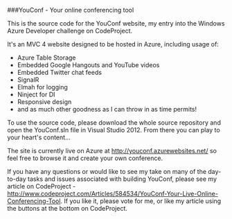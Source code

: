 ###YouConf - Your online conferencing tool

This is the source code for the YouConf website, my entry into the Windows Azure Developer challenge on CodeProject.

It's an MVC 4 website designed to be hosted in Azure, including usage of:
* Azure Table Storage
* Embedded Google Hangouts and YouTube videos
* Embedded Twitter chat feeds
* SignalR
* Elmah for logging
* Ninject for DI
* Responsive design 
* and as much other goodness as I can throw in as time permits!

To use the source code, please download the whole source repository and open the YouConf.sln file in Visual Studio 2012. From there you can play to your heart's content...

The site is currently live on Azure at http://youconf.azurewebsites.net/ so feel free to browse it and create your own conference. 

If you have any questions or would like to see my take on many of the day-to-day tasks and issues associated with building YouConf, please see my article on CodeProject - http://www.codeproject.com/Articles/584534/YouConf-Your-Live-Online-Conferencing-Tool. If you like it, please vote for me, or like my article using the buttons at the bottom on CodeProject.